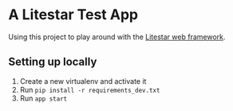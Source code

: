# A Litestar Test App

Using this project to play around with the [Litestar web framework](https://litestar.dev/).

## Setting up locally

1. Create a new virtualenv and activate it
2. Run `pip install -r requirements_dev.txt`
3. Run `app start`
